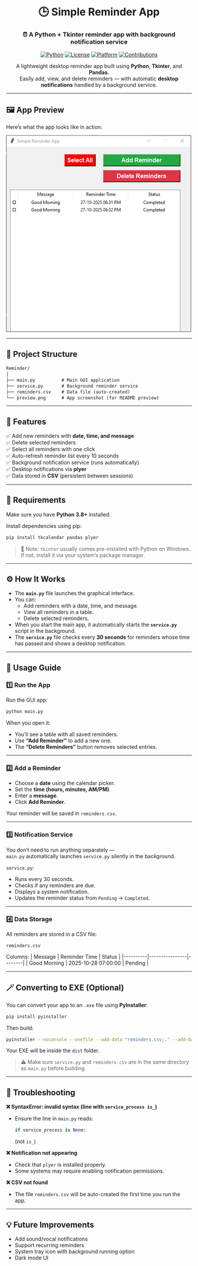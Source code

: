 <div align="center">

# 🕒 Simple Reminder App  

### ⏰ A Python + Tkinter reminder app with background notification service  

[![Python](https://img.shields.io/badge/Python-3.8%2B-blue?logo=python)](https://www.python.org/)
[![License](https://img.shields.io/badge/License-MIT-green.svg)](https://opensource.org/licenses/MIT)
[![Platform](https://img.shields.io/badge/Platform-Windows%20%7C%20Linux-lightgrey)](https://github.com/)
[![Contributions](https://img.shields.io/badge/Contributions-Welcome-brightgreen)](https://github.com/)

A lightweight desktop reminder app built using **Python**, **Tkinter**, and **Pandas**.  
Easily add, view, and delete reminders — with automatic **desktop notifications** handled by a background service.  

</div>

---


## 🖼️ App Preview

Here’s what the app looks like in action:

![App Preview](preview.png)

---

## 📁 Project Structure

```
Reminder/
│
├── main.py          # Main GUI application
├── service.py       # Background reminder service
├── reminders.csv    # Data file (auto-created)
└── preview.png      # App screenshot (for README preview)
```

---

## 🚀 Features

✅ Add new reminders with **date, time, and message**  
✅ Delete selected reminders  
✅ Select all reminders with one click  
✅ Auto-refresh reminder list every 10 seconds  
✅ Background notification service (runs automatically)  
✅ Desktop notifications via **plyer**  
✅ Data stored in **CSV** (persistent between sessions)  

---

## 🧰 Requirements

Make sure you have **Python 3.8+** installed.

Install dependencies using pip:

```bash
pip install tkcalendar pandas plyer
```

> 📝 Note: `tkinter` usually comes pre-installed with Python on Windows.  
> If not, install it via your system’s package manager.

---

## ⚙️ How It Works

- The **`main.py`** file launches the graphical interface.  
- You can:
  - Add reminders with a date, time, and message.
  - View all reminders in a table.
  - Delete selected reminders.
- When you start the main app, it automatically starts the **`service.py`** script in the background.  
- The **`service.py`** file checks every **30 seconds** for reminders whose time has passed and shows a desktop notification.

---

## 🧭 Usage Guide

### 1️⃣ Run the App
Run the GUI app:
```bash
python main.py
```

When you open it:
- You’ll see a table with all saved reminders.
- Use **“Add Reminder”** to add a new one.
- The **“Delete Reminders”** button removes selected entries.

---

### 2️⃣ Add a Reminder
- Choose a **date** using the calendar picker.
- Set the **time (hours, minutes, AM/PM)**.
- Enter a **message**.
- Click **Add Reminder**.

Your reminder will be saved in `reminders.csv`.

---

### 3️⃣ Notification Service
You don’t need to run anything separately —  
`main.py` automatically launches `service.py` silently in the background.

`service.py`:
- Runs every 30 seconds.
- Checks if any reminders are due.
- Displays a system notification.
- Updates the reminder status from `Pending` → `Completed`.

---

### 4️⃣ Data Storage
All reminders are stored in a CSV file:
```
reminders.csv
```

Columns:
| Message | Reminder Time | Status |
|----------|----------------|--------|
| Good Morning | 2025-10-28 07:00:00 | Pending |

---

## 🪄 Converting to EXE (Optional)

You can convert your app to an `.exe` file using **PyInstaller**:

```bash
pip install pyinstaller
```

Then build:

```bash
pyinstaller --noconsole --onefile --add-data "reminders.csv;." --add-data "service.py;." main.py
```

Your EXE will be inside the `dist` folder.

> ⚠️ Make sure `service.py` and `reminders.csv` are in the same directory as `main.py` before building.

---

## 🧩 Troubleshooting

**❌ SyntaxError: invalid syntax (line with `service_process is_`)**
- Ensure the line in `main.py` reads:
  ```python
  if service_process is None:
  ```
  (not `is_`)

**❌ Notification not appearing**
- Check that `plyer` is installed properly.
- Some systems may require enabling notification permissions.

**❌ CSV not found**
- The file `reminders.csv` will be auto-created the first time you run the app.

---

## 💡 Future Improvements
- Add sound/vocal notifications  
- Support recurring reminders  
- System tray icon with background running option  
- Dark mode UI  
